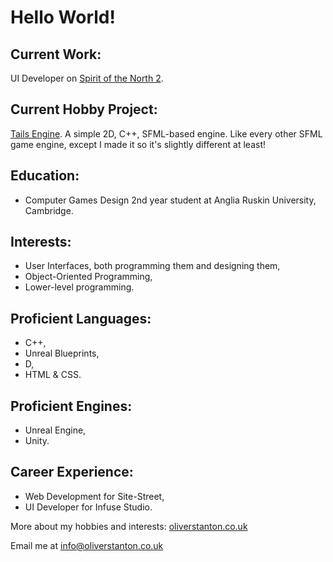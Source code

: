 # Hello World!
## Current Work:
UI Developer on [Spirit of the North 2](https://store.steampowered.com/app/1778840/Spirit_of_the_North_2/ "SOTN2 Steam Page").

## Current Hobby Project:
[Tails Engine](https://github.com/ostanton/TailsEngine "Tails Engine GitHub Repo"). A simple 2D, C++, SFML-based engine. Like every other SFML game engine, except I made it so it's slightly different at least!

## Education:
- Computer Games Design 2nd year student at Anglia Ruskin University, Cambridge.

## Interests:
- User Interfaces, both programming them and designing them,
- Object-Oriented Programming,
- Lower-level programming.

## Proficient Languages:
- C++,
- Unreal Blueprints,
- D,
- HTML & CSS.

## Proficient Engines:
- Unreal Engine,
- Unity.

## Career Experience:
- Web Development for Site-Street,
- UI Developer for Infuse Studio.

More about my hobbies and interests: [oliverstanton.co.uk](https://oliverstanton.co.uk/)

Email me at info@oliverstanton.co.uk

<!--
**ostanton/ostanton** is a ✨ _special_ ✨ repository because its `README.md` (this file) appears on your GitHub profile.

Here are some ideas to get you started:

- 🔭 I’m currently working on ...
- 🌱 I’m currently learning ...
- 👯 I’m looking to collaborate on ...
- 🤔 I’m looking for help with ...
- 💬 Ask me about ...
- 📫 How to reach me: ...
- 😄 Pronouns: ...
- ⚡ Fun fact: ...
-->
